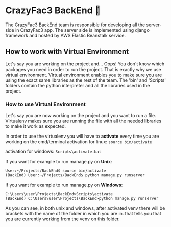 # CrazyFac3 BackEnd 🤪
The CrazyFac3 BackEnd team is responsible for developing all the server-side in CrazyFac3 app. The server side is
implemented using django framework and hosted by AWS Elastic Beanstalk service.
## How to work with Virtual Environment
Let's say you are working on the project and... Oops! You don't know which packages you need in order to run the project.
That is exactly why we use virtual environment. 
Virtual environment enables you to make sure you are using the exact same libraries as the rest
of the team. The 'bin' and 'Scripts' folders contain the python interpreter and all the libraries used in the project.
### How to use Virtual Environment
Let's say you are now working on the project and you want to run a file. Virtualenv makes sure you are running the file with all
the needed libraries to make it work as expected.

In order to use the virtualenv you will have to **activate** every time you are working on the cmd/terminal
activation for linux:
`source bin/activate`


activation for windows:
`Scripts\activate.bat`


If you want for example to run manage.py on **Unix**:
```
User:~/Projects/BackEnd$ source bin/activate
(BackEnd) User:~/Projects/BackEnd$ python manage.py runserver
```


If you want for example to run manage.py on **Windows**:
```
C:\Users\user\Projects\BackEnd>Scripts\activate
(BackEnd) C:\Users\user\Projects\BackEnd>python manage.py runserver 
```

As you can see, in both unix and windows, after activated venv there will be brackets with the name
of the folder in which you are in. that tells you that you are currently working from the venv on this folder.

